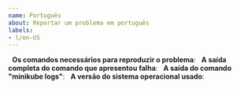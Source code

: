 ```yaml
---
name: Português
about: Reportar um problema em português
labels:
- l/en-US
---
```

<!-- Use este modelo ao reportar um problema e forneça o máximo de informações possível. Se não fazer isso, pode haver um atraso na resposta. A equipe agradece. -->
 
**Os comandos necessários para reproduzir o problema**:
 
**A saída completa do comando que apresentou falha**:
 
**A saída do comando "minikube logs"**:
 
**A versão do sistema operacional usado**:
